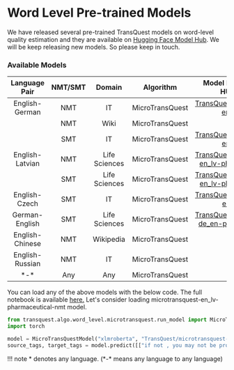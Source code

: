 # Word Level Pre-trained Models

We have released several pre-trained TransQuest models on word-level quality estimation and they are available on [Hugging Face Model Hub](). We will be keep releasing new models. So please keep in touch.

### Available Models

| Language Pair   | NMT/SMT        |  Domain      |     Algorithm        |  Model Name and Link to HUgging Face | 
|:---------------:|:--------------:|:------------:|:--------------------:|:------------------------------------:|
| English-German  | NMT            |  IT          | MicroTransQuest      | [TransQuest/microtransquest-en_de-it-nmt](https://huggingface.co/TransQuest/microtransquest-en_de-it-nmt)  |
|                 | NMT            |  Wiki        | MicroTransQuest      |                                     | 
|                 | SMT            |  IT          | MicroTransQuest      | [TransQuest/microtransquest-en_de-it-smt](https://huggingface.co/TransQuest/microtransquest-en_de-it-smt)  | 
| English-Latvian | NMT            | Life Sciences| MicroTransQuest      | [TransQuest/microtransquest-en_lv-pharmaceutical-nmt](https://huggingface.co/TransQuest/microtransquest-en_lv-pharmaceutical-nmt)| 
|                 | SMT            | Life Sciences| MicroTransQuest      | [TransQuest/microtransquest-en_lv-pharmaceutical-smt](https://huggingface.co/TransQuest/microtransquest-en_lv-pharmaceutical-smt)  | 
| English-Czech   | SMT            |  IT          | MicroTransQuest      | [TransQuest/microtransquest-en_cs-it-smt ](https://huggingface.co/TransQuest/microtransquest-en_cs-it-smt)  |  
| German-English  | SMT            | Life Sciences| MicroTransQuest      | [TransQuest/microtransquest-de_en-pharmaceutical-smt](https://huggingface.co/TransQuest/microtransquest-de_en-pharmaceutical-smt)  | 
| English-Chinese | NMT            | Wikipedia    | MicroTransQuest      |                                     | 
| English-Russian | NMT            | IT           | MicroTransQuest      |                                     | 
| \*-\*           | Any            | Any          | MicroTransQuest      |                                     | 

You can load any of the above models with the below code. The full notebook is available [here.](https://colab.research.google.com/drive/1fslfFoQnspdv2Do5hfwwkbEwow-CDIxD?usp=sharing)
Let's consider loading microtransquest-en_lv-pharmaceutical-nmt model. 

```python
from transquest.algo.word_level.microtransquest.run_model import MicroTransQuestModel
import torch

model = MicroTransQuestModel("xlmroberta", "TransQuest/microtransquest-en_lv-pharmaceutical-nmt", labels=["OK", "BAD"], use_cuda=torch.cuda.is_available())
source_tags, target_tags = model.predict([["if not , you may not be protected against the diseases . ", "ja tā nav , Jūs varat nepasargāt no slimībām . "]])

```


!!! note
    \* denotes any language. (\*-\* means any language to any language)
